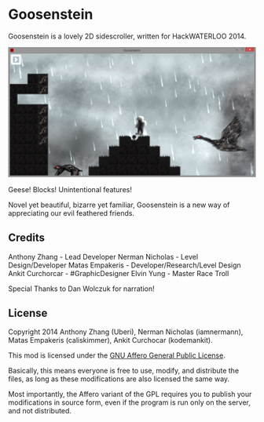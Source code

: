 Goosenstein
===========

Goosenstein is a lovely 2D sidescroller, written for HackWATERLOO 2014.

![Screenshot](Screenshot.png)

Geese! Blocks! Unintentional features!

Novel yet beautiful, bizarre yet familiar, Goosenstein is a new way of appreciating our evil feathered friends.

Credits
-------

Anthony Zhang    - Lead Developer
Nerman Nicholas  - Level Design/Developer
Matas Empakeris  - Developer/Research/Level Design
Ankit Curchorcar - #GraphicDesigner
Elvin Yung       - Master Race Troll

Special Thanks to Dan Wolczuk for narration!

License
-------

Copyright 2014 Anthony Zhang (Uberi), Nerman Nicholas (iamnermann), Matas Empakeris (caliskimmer), Ankit Curchocar (kodemankit).

This mod is licensed under the [GNU Affero General Public License](http://www.gnu.org/licenses/agpl-3.0.html).

Basically, this means everyone is free to use, modify, and distribute the files, as long as these modifications are also licensed the same way.

Most importantly, the Affero variant of the GPL requires you to publish your modifications in source form, even if the program is run only on the server, and not distributed.
